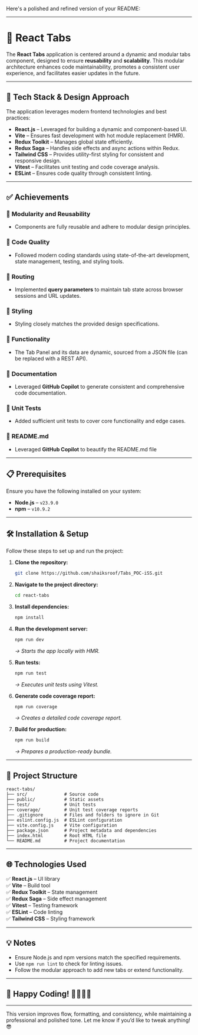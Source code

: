 Here's a polished and refined version of your README:

---

# 🌟 React Tabs  

The **React Tabs** application is centered around a dynamic and modular tabs component, designed to ensure **reusability** and **scalability**. This modular architecture enhances code maintainability, promotes a consistent user experience, and facilitates easier updates in the future.  

---

## 🚀 Tech Stack & Design Approach  
The application leverages modern frontend technologies and best practices:  

- **React.js** – Leveraged for building a dynamic and component-based UI.  
- **Vite** – Ensures fast development with hot module replacement (HMR).  
- **Redux Toolkit** – Manages global state efficiently.  
- **Redux Saga** – Handles side effects and async actions within Redux.  
- **Tailwind CSS** – Provides utility-first styling for consistent and responsive design.  
- **Vitest** – Facilitates unit testing and code coverage analysis.  
- **ESLint** – Ensures code quality through consistent linting.  

---

## ✅ Achievements  
### 🔹 **Modularity and Reusability**  
- Components are fully reusable and adhere to modular design principles.  

### 🔹 **Code Quality**  
- Followed modern coding standards using state-of-the-art development, state management, testing, and styling tools.  

### 🔹 **Routing**  
- Implemented **query parameters** to maintain tab state across browser sessions and URL updates.  

### 🔹 **Styling**  
- Styling closely matches the provided design specifications.  

### 🔹 **Functionality**  
- The Tab Panel and its data are dynamic, sourced from a JSON file (can be replaced with a REST API).  

### 🔹 **Documentation**  
- Leveraged **GitHub Copilot** to generate consistent and comprehensive code documentation.  

### 🔹 **Unit Tests**  
- Added sufficient unit tests to cover core functionality and edge cases.  

### 🔹 **README.md**  
- Leveraged **GitHub Copilot** to beautify the README.md file

---

## 📋 Prerequisites  
Ensure you have the following installed on your system:  
- **Node.js** – `v23.9.0`  
- **npm** – `v10.9.2`  

---

## 🛠️ Installation & Setup  
Follow these steps to set up and run the project:  

1. **Clone the repository:**  
   ```bash
   git clone https://github.com/shaiksroof/Tabs_POC-iSS.git
   ```

2. **Navigate to the project directory:**  
   ```bash
   cd react-tabs
   ```

3. **Install dependencies:**  
   ```bash
   npm install
   ```

4. **Run the development server:**  
   ```bash
   npm run dev
   ```
   _→ Starts the app locally with HMR._  

5. **Run tests:**  
   ```bash
   npm run test
   ```
   _→ Executes unit tests using Vitest._  

6. **Generate code coverage report:**  
   ```bash
   npm run coverage
   ```
   _→ Creates a detailed code coverage report._  

7. **Build for production:**  
   ```bash
   npm run build
   ```
   _→ Prepares a production-ready bundle._  

---

## 📂 Project Structure  
```
react-tabs/
├── src/              # Source code
├── public/           # Static assets
├── test/             # Unit tests
├── coverage/         # Unit test coverage reports
├── .gitignore        # Files and folders to ignore in Git
├── eslint.config.js  # ESLint configuration
├── vite.config.js    # Vite configuration
├── package.json      # Project metadata and dependencies
├── index.html        # Root HTML file
└── README.md         # Project documentation
```

---

## 🌐 Technologies Used  
✅ **React.js** – UI library  
✅ **Vite** – Build tool  
✅ **Redux Toolkit** – State management  
✅ **Redux Saga** – Side effect management  
✅ **Vitest** – Testing framework  
✅ **ESLint** – Code linting  
✅ **Tailwind CSS** – Styling framework  

---

## 💡 Notes  
- Ensure Node.js and npm versions match the specified requirements.  
- Use `npm run lint` to check for linting issues.  
- Follow the modular approach to add new tabs or extend functionality.  

---

## 🎯 Happy Coding! 👨‍💻👩‍💻  

---

This version improves flow, formatting, and consistency, while maintaining a professional and polished tone. Let me know if you’d like to tweak anything! 😎